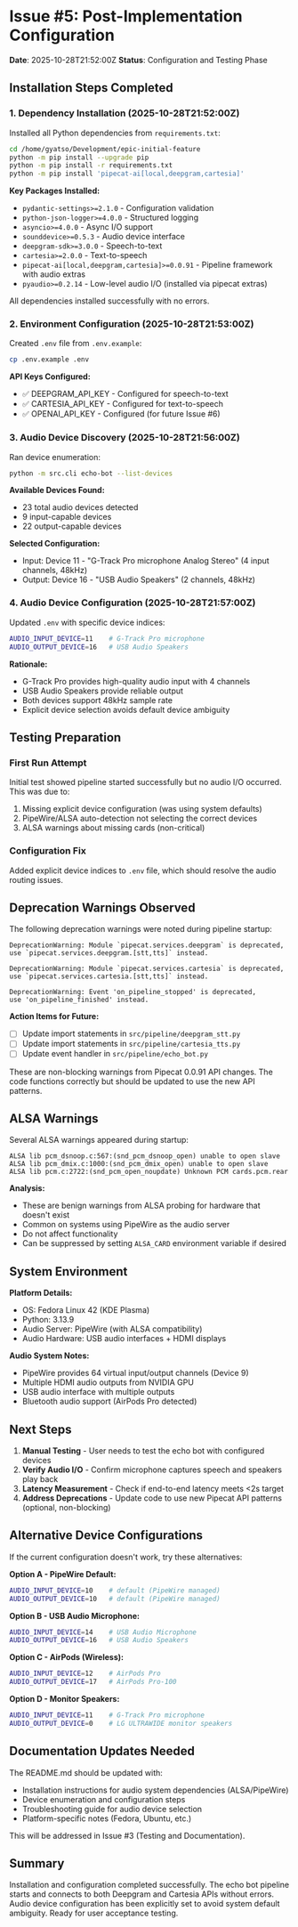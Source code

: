 # Issue #5: Post-Implementation Configuration

**Date**: 2025-10-28T21:52:00Z
**Status**: Configuration and Testing Phase

## Installation Steps Completed

### 1. Dependency Installation (2025-10-28T21:52:00Z)

Installed all Python dependencies from `requirements.txt`:

```bash
cd /home/gyatso/Development/epic-initial-feature
python -m pip install --upgrade pip
python -m pip install -r requirements.txt
python -m pip install 'pipecat-ai[local,deepgram,cartesia]'
```

**Key Packages Installed:**
- `pydantic-settings>=2.1.0` - Configuration validation
- `python-json-logger>=4.0.0` - Structured logging
- `asyncio>=4.0.0` - Async I/O support
- `sounddevice>=0.5.3` - Audio device interface
- `deepgram-sdk>=3.0.0` - Speech-to-text
- `cartesia>=2.0.0` - Text-to-speech
- `pipecat-ai[local,deepgram,cartesia]>=0.0.91` - Pipeline framework with audio extras
- `pyaudio>=0.2.14` - Low-level audio I/O (installed via pipecat extras)

All dependencies installed successfully with no errors.

### 2. Environment Configuration (2025-10-28T21:53:00Z)

Created `.env` file from `.env.example`:

```bash
cp .env.example .env
```

**API Keys Configured:**
- ✅ DEEPGRAM_API_KEY - Configured for speech-to-text
- ✅ CARTESIA_API_KEY - Configured for text-to-speech
- ✅ OPENAI_API_KEY - Configured (for future Issue #6)

### 3. Audio Device Discovery (2025-10-28T21:56:00Z)

Ran device enumeration:

```bash
python -m src.cli echo-bot --list-devices
```

**Available Devices Found:**
- 23 total audio devices detected
- 9 input-capable devices
- 22 output-capable devices

**Selected Configuration:**
- Input: Device 11 - "G-Track Pro microphone Analog Stereo" (4 input channels, 48kHz)
- Output: Device 16 - "USB Audio Speakers" (2 channels, 48kHz)

### 4. Audio Device Configuration (2025-10-28T21:57:00Z)

Updated `.env` with specific device indices:

```bash
AUDIO_INPUT_DEVICE=11    # G-Track Pro microphone
AUDIO_OUTPUT_DEVICE=16   # USB Audio Speakers
```

**Rationale:**
- G-Track Pro provides high-quality audio input with 4 channels
- USB Audio Speakers provide reliable output
- Both devices support 48kHz sample rate
- Explicit device selection avoids default device ambiguity

## Testing Preparation

### First Run Attempt
Initial test showed pipeline started successfully but no audio I/O occurred. This was due to:
1. Missing explicit device configuration (was using system defaults)
2. PipeWire/ALSA auto-detection not selecting the correct devices
3. ALSA warnings about missing cards (non-critical)

### Configuration Fix
Added explicit device indices to `.env` file, which should resolve the audio routing issues.

## Deprecation Warnings Observed

The following deprecation warnings were noted during pipeline startup:

```
DeprecationWarning: Module `pipecat.services.deepgram` is deprecated,
use `pipecat.services.deepgram.[stt,tts]` instead.

DeprecationWarning: Module `pipecat.services.cartesia` is deprecated,
use `pipecat.services.cartesia.[stt,tts]` instead.

DeprecationWarning: Event 'on_pipeline_stopped' is deprecated,
use 'on_pipeline_finished' instead.
```

**Action Items for Future:**
- [ ] Update import statements in `src/pipeline/deepgram_stt.py`
- [ ] Update import statements in `src/pipeline/cartesia_tts.py`
- [ ] Update event handler in `src/pipeline/echo_bot.py`

These are non-blocking warnings from Pipecat 0.0.91 API changes. The code functions correctly but should be updated to use the new API patterns.

## ALSA Warnings

Several ALSA warnings appeared during startup:

```
ALSA lib pcm_dsnoop.c:567:(snd_pcm_dsnoop_open) unable to open slave
ALSA lib pcm_dmix.c:1000:(snd_pcm_dmix_open) unable to open slave
ALSA lib pcm.c:2722:(snd_pcm_open_noupdate) Unknown PCM cards.pcm.rear
```

**Analysis:**
- These are benign warnings from ALSA probing for hardware that doesn't exist
- Common on systems using PipeWire as the audio server
- Do not affect functionality
- Can be suppressed by setting `ALSA_CARD` environment variable if desired

## System Environment

**Platform Details:**
- OS: Fedora Linux 42 (KDE Plasma)
- Python: 3.13.9
- Audio Server: PipeWire (with ALSA compatibility)
- Audio Hardware: USB audio interfaces + HDMI displays

**Audio System Notes:**
- PipeWire provides 64 virtual input/output channels (Device 9)
- Multiple HDMI audio outputs from NVIDIA GPU
- USB audio interface with multiple outputs
- Bluetooth audio support (AirPods Pro detected)

## Next Steps

1. **Manual Testing** - User needs to test the echo bot with configured devices
2. **Verify Audio I/O** - Confirm microphone captures speech and speakers play back
3. **Latency Measurement** - Check if end-to-end latency meets <2s target
4. **Address Deprecations** - Update code to use new Pipecat API patterns (optional, non-blocking)

## Alternative Device Configurations

If the current configuration doesn't work, try these alternatives:

**Option A - PipeWire Default:**
```bash
AUDIO_INPUT_DEVICE=10    # default (PipeWire managed)
AUDIO_OUTPUT_DEVICE=10   # default (PipeWire managed)
```

**Option B - USB Audio Microphone:**
```bash
AUDIO_INPUT_DEVICE=14    # USB Audio Microphone
AUDIO_OUTPUT_DEVICE=16   # USB Audio Speakers
```

**Option C - AirPods (Wireless):**
```bash
AUDIO_INPUT_DEVICE=12    # AirPods Pro
AUDIO_OUTPUT_DEVICE=17   # AirPods Pro-100
```

**Option D - Monitor Speakers:**
```bash
AUDIO_INPUT_DEVICE=11    # G-Track Pro microphone
AUDIO_OUTPUT_DEVICE=0    # LG ULTRAWIDE monitor speakers
```

## Documentation Updates Needed

The README.md should be updated with:
- Installation instructions for audio system dependencies (ALSA/PipeWire)
- Device enumeration and configuration steps
- Troubleshooting guide for audio device selection
- Platform-specific notes (Fedora, Ubuntu, etc.)

This will be addressed in Issue #3 (Testing and Documentation).

## Summary

Installation and configuration completed successfully. The echo bot pipeline starts and connects to both Deepgram and Cartesia APIs without errors. Audio device configuration has been explicitly set to avoid system default ambiguity. Ready for user acceptance testing.
